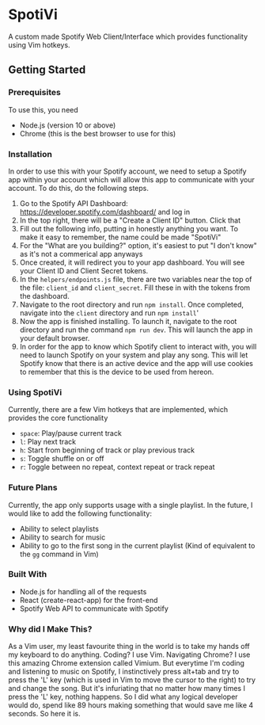 # SpotiVi

A custom made Spotify Web Client/Interface which provides functionality using Vim hotkeys.

## Getting Started

### Prerequisites
To use this, you need
* Node.js (version 10 or above)
* Chrome (this is the best browser to use for this)

### Installation
In order to use this with your Spotify account, we need to setup a Spotify app within your account which will allow this app to communicate with your account. To do this, do the following steps.
1. Go to the Spotify API Dashboard: https://developer.spotify.com/dashboard/ and log in
2. In the top right, there will be a "Create a Client ID" button. Click that
3. Fill out the following info, putting in honestly anything you want. To make it easy to remember, the name could be made "SpotiVi"
4. For the "What are you building?" option, it's easiest to put "I don't know" as it's not a commerical app anyways
5. Once created, it will redirect you to your app dashboard. You will see your Client ID and Client Secret tokens. 
6. In the `helpers/endpoints.js` file, there are two variables near the top of the file: `client_id` and  `client_secret`. Fill these in with the tokens from the dashboard.
7. Navigate to the root directory and run `npm install`. Once completed, navigate into the `client` directory and run `npm install`'
8. Now the app is finished installing. To launch it, navigate to the root directory and run the command `npm run dev`. This will launch the app in your default browser.
9. In order for the app to know which Spotify client to interact with, you will need to launch Spotify on your system and play any song. This will let Spotify know that there is an active device and the app will use cookies to remember that this is the device to be used from hereon. 

### Using SpotiVi
Currently, there are a few Vim hotkeys that are implemented, which provides the core functionality
* `space`: Play/pause current track
* `l`: Play next track
* `h`: Start from beginning of track or play previous track
* `s`: Toggle shuffle on or off
* `r`: Toggle between no repeat, context repeat or track repeat

### Future Plans
Currently, the app only supports usage with a single playlist. In the future, I would like to add the following functionality:
* Ability to select playlists
* Ability to search for music
* Ability to go to the first song in the current playlist (Kind of equivalent to the `gg` command in Vim)

### Built With
* Node.js for handling all of the requests
* React (create-react-app) for the front-end
* Spotify Web API to communicate with Spotify

### Why did I Make This?
As a Vim user, my least favourite thing in the world is to take my hands off my keyboard to do anything. Coding? I use Vim. Navigating Chrome? I use this amazing Chrome extension called Vimium. But everytime I'm coding and listening to music on Spotify, I instinctively press alt+tab and try to press the 'L' key (which is used in Vim to move the cursor to the right) to try and change the song. But it's infuriating that no matter how many times I press the 'L' key, nothing happens. So I did what any logical developer would do, spend like 89 hours making something that would save me like 4 seconds. So here it is.
